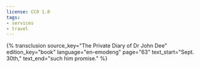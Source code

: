 ```yaml
---
license: CC0 1.0
tags:
- services
- travel
---
```

{% transclusion
  source_key="The Private Diary of Dr John Dee"
  edition_key="book"
  language="en-emodeng"
  page="63"
  text_start="Sept. 30th,"
  text_end="such him promise."
%}
